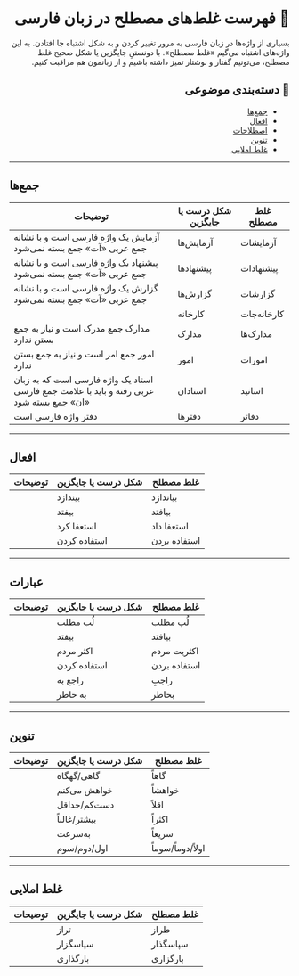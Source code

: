 <div dir="rtl">

# 📖   فهرست غلط‌های مصطلح در زبان فارسی


بسیاری از واژه‌ها در زبان فارسی به مرور تغییر کردن و به شکل اشتباه جا افتادن. به این واژه‌های اشتباه می‌گیم «غلط مصطلح». با دونستنِ جایگزین یا شکل صحیح غلط مصطلح، می‌تونیم گفتار و نوشتار تمیز داشته باشیم و از زبانمون هم مراقبت کنیم.
## 🔎  دسته‌بندی موضوعی

  - [جمع‌ها](#lock-Login)
  - [افعال](#lock-Login)
  - [اصطلاحات](#lock-Login)
  - [تنوین](#lock-Login)
  - [غلط املایی](#lock-Login)

<div dir="ltr">

***

##   جمع‌ها

| توضیحات  | شکل درست یا جایگزین | غلط مصطلح |  
| ------------- | ------------- | -------------|
| آزمایش یک واژه فارسی است و با نشانه جمع عربی «آت» جمع بسته نمی‌شود  | آزمایش‌ها | آزمایشات |  
|  پیشنهاد یک واژه فارسی است و با نشانه جمع عربی «آت» جمع بسته نمی‌شود| پیشنهادها  | پیشنهادات |
|  گزارش یک واژه فارسی است و با نشانه جمع عربی «آت» جمع بسته نمی‌شود| گزارش‌ها  | گزارشات |
| | کارخانه‌‌ | کارخانه‌‌جات |
| مدارک‌ جمع مدرک است و نیاز به جمع‌ بستن ندارد | مدارک | مدارک‌ها |
|امور جمع امر است و نیاز به جمع بستن ندارد | امور | امورات 
|استاد یک واژه فارسی است که به زبان عربی رفته و باید با علامت جمع فارسی «ان» جمع بسته شود | استادان | اساتید
| دفتر واژه فارسی است| دفتر‌ها | دفاتر

<div dir="ltr">

***

##    افعال

| توضیحات  | شکل درست یا جایگزین | غلط مصطلح |  
| ------------- | ------------- | -------------| 
|  | بیندازد | بیاندازد |
|  | بیفتد | بیافتد |
|  | استعفا کرد | استعفا داد |
|  | استفاده کردن | استفاده بردن |

<div dir="ltr">

***

##    عبارات


| توضیحات  | شکل درست یا جایگزین | غلط مصطلح |  
| ------------- | ------------- | -------------| 
|  | لُب مطلب | لُپ مطلب |
|  | بیفتد | بیافتد |
|  | اکثر مردم | اکثریت مردم |
|  | استفاده کردن | استفاده بردن |
|  | راجع به | راجبِ |
|  | به خاطر | بخاطر |


<div dir="ltr">

***

##     تنوین


| توضیحات  | شکل درست یا جایگزین | غلط مصطلح |  
| ------------- | ------------- | -------------| 
|  | گاهی/گهگاه | گاهاً |
|  | خواهش می‌‌کنم | خواهشاً |
|  | دست‌کم/حداقل | اقلاً |
|  | بیشتر/غالباً | اکثراً |
|  | به‌سرعت | سریعاً |
|  | اول/دوم/سوم | اولاً/دوماً/سوماً | 
<div dir="ltr">

***


  ## غلط املایی



| توضیحات  | شکل درست یا جایگزین | غلط مصطلح |  
| ------------- | ------------- | -------------| 
|  | تراز | طراز |
|  | سپاسگزار | سپاسگذار |
|  | بارگذاری | بارگزاری | 

<div dir="ltr">
